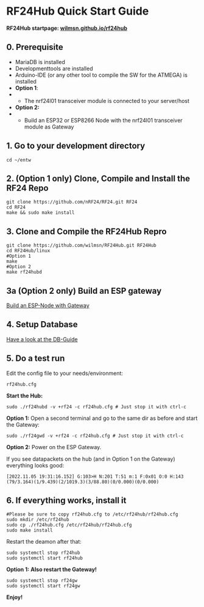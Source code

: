 # RF24Hub Quick Start Guide

**RF24Hub startpage: [wilmsn.github.io/rf24hub](index.html)**

## 0. Prerequisite

- MariaDB is installed
- Developmenttools are installed
- Arduino-IDE (or any other tool to compile the SW for the ATMEGA) is installed
- **Option 1**:
- - The nrf24l01 transceiver module is connected to your server/host
- **Option 2:**
- - Build an ESP32 or ESP8266 Node with the nrf24l01 transceiver module as Gateway

## 1. Go to your development directory

	cd ~/entw

## 2. (Option 1 only) Clone, Compile and Install the RF24 Repo</h2>

	git clone https://github.com/nRF24/RF24.git RF24
	cd RF24
	make && sudo make install
	
## 3. Clone and Compile the RF24Hub Repro

	git clone https://github.com/wilmsn/RF24Hub.git RF24Hub
	cd RF24Hub/linux
	#Option 1
	make
	#Option 2
	make rf24hubd

## 3a (Option 2 only) Build an ESP gateway

[Build an ESP-Node with Gateway](https://wilmsn.github.io/rf24hub/doc/espguide.html)

## 4. Setup Database

[Have a look at the DB-Guide](https://wilmsn.github.io/rf24hub/arduinoguide.html)

## 5. Do a test run

Edit the config file to your needs/environment: 

	rf24hub.cfg

**Start the Hub:**

	sudo ./rf24hubd -v +rf24 -c rf24hub.cfg # Just stop it with ctrl-c

**Option 1:**
Open a second terminal and go to the same dir as before and start the Gateway:

	sudo ./rf24gwd -v +rf24 -c rf24hub.cfg # Just stop it with ctrl-c
	
**Option 2:**
Power on the ESP Gateway.

If you see datapackets on the hub (and in Option 1 on the Gateway) everything looks good:

	[2022.11.05 19:31:16.152] G:103>H N:201 T:51 m:1 F:0x01 O:0 H:143 (79/3.164)(1/9.439)(2/1019.3)(3/88.80)(0/0.000)(0/0.000)
	
## 6. If everything works, install it

	#Please be sure to copy rf24hub.cfg to /etc/rf24hub/rf24hub.cfg
	sudo mkdir /etc/rf24hub
	sudo cp ./rf24hub.cfg /etc/rf24hub/rf24hub.cfg
	sudo make install
	
Restart the deamon after that:

	sudo systemctl stop rf24hub
	sudo systemctl start rf24hub
	
**Option 1:**
**Also restart the Gateway!**

	sudo systemctl stop rf24gw
	sudo systemctl start rf24gw
	    
**Enjoy!**


